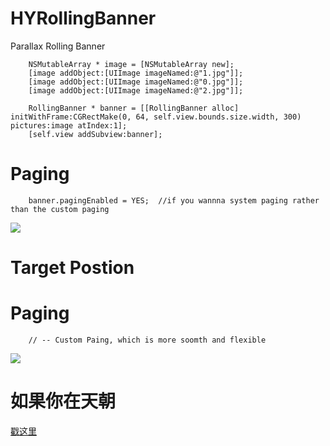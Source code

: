 # HYRollingBanner
Parallax Rolling Banner
```objc
    NSMutableArray * image = [NSMutableArray new];
    [image addObject:[UIImage imageNamed:@"1.jpg"]];
    [image addObject:[UIImage imageNamed:@"0.jpg"]];
    [image addObject:[UIImage imageNamed:@"2.jpg"]];

    RollingBanner * banner = [[RollingBanner alloc] initWithFrame:CGRectMake(0, 64, self.view.bounds.size.width, 300) pictures:image atIndex:1];
    [self.view addSubview:banner];
```

# Paging
```objc
    banner.pagingEnabled = YES;  //if you wannna system paging rather than the custom paging
````

![](https://github.com/Arbalest313/gitRecord/blob/master/RollingBanner/RBPagingC.gif?raw=true)


# Target Postion
# Paging
```objc
    // -- Custom Paing, which is more soomth and flexible
````
![](https://github.com/Arbalest313/gitRecord/blob/master/RollingBanner/RBTargetX-C.gif?raw=true)


# 如果你在天朝
[戳这里](http://hyyy.me/2016/08/15/RollingBanner/)
